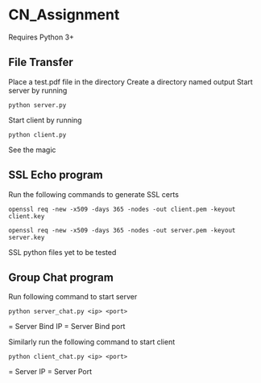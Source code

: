 # CN_Assignment
Requires Python 3+

## File Transfer

Place a test.pdf file in the directory
Create a directory named output
Start server by running
```
python server.py
```

Start client by running
```
python client.py
```

See the magic

## SSL Echo program

Run the following commands to generate SSL certs
```
openssl req -new -x509 -days 365 -nodes -out client.pem -keyout client.key
```
```
openssl req -new -x509 -days 365 -nodes -out server.pem -keyout server.key
```

SSL python files yet to be tested

## Group Chat program

Run following command to start server
```
python server_chat.py <ip> <port>
```
<ip> = Server Bind IP
<port> = Server Bind port

Similarly run the following command to start client
```
python client_chat.py <ip> <port>
```
<ip> = Server IP
<port> = Server Port
